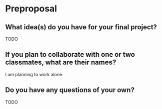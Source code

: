 # Preproposal

## What idea(s) do you have for your final project?

TODO

## If you plan to collaborate with one or two classmates, what are their names?

I am planning to work alone.

## Do you have any questions of your own?

TODO
